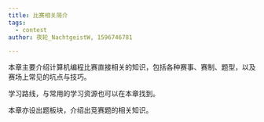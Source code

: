 ```yaml
---
title: 比赛相关简介
tags:
  - contest
author: 夜轮_NachtgeistW, 1596746781

---
```


本章主要介绍计算机编程比赛直接相关的知识，包括各种赛事、赛制、题型，以及赛场上常见的坑点与技巧。

学习路线，与常用的学习资源也可以在本章找到。

本章亦设出题板块，介绍出竞赛题的相关知识。
